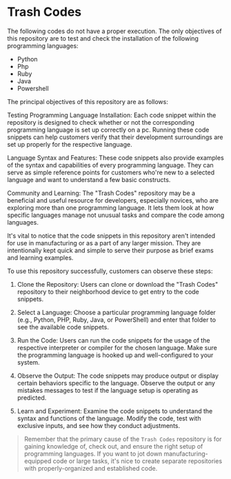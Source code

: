 # Trash Codes

The following codes do not have a proper execution.
The only objectives of this repository are to test and check the installation of the following programming languages:

- Python
- Php
- Ruby
- Java
- Powershell

The principal objectives of this repository are as follows:

Testing Programming Language Installation: Each code snippet within the repository is designed to check whether or not the corresponding programming language is set up correctly on a pc. Running these code snippets can help customers verify that their development surroundings are set up properly for the respective language.

Language Syntax and Features: These code snippets also provide examples of the syntax and capabilities of every programming language. They can serve as simple reference points for customers who're new to a selected language and want to understand a few basic constructs.

Community and Learning: The "Trash Codes" repository may be a beneficial and useful resource for developers, especially novices, who are exploring more than one programming language. It lets them look at how specific languages manage not unusual tasks and compare the code among languages.

It's vital to notice that the code snippets in this repository aren't intended for use in manufacturing or as a part of any larger mission. They are intentionally kept quick and simple to serve their purpose as brief exams and learning examples.

To use this repository successfully, customers can observe these steps:

1. Clone the Repository: Users can clone or download the "Trash Codes" repository to their neighborhood device to get entry to the code snippets.

2. Select a Language: Choose a particular programming language folder (e.g., Python, PHP, Ruby, Java, or PowerShell) and enter that folder to see the available code snippets.

3. Run the Code: Users can run the code snippets for the usage of the respective interpreter or compiler for the chosen language. Make sure the programming language is hooked up and well-configured to your system.

4. Observe the Output: The code snippets may produce output or display certain behaviors specific to the language. Observe the output or any mistakes messages to test if the language setup is operating as predicted.

5. Learn and Experiment: Examine the code snippets to understand the syntax and functions of the language. Modify the code, test with exclusive inputs, and see how they conduct adjustments.

> Remember that the primary cause of the `Trash Codes` repository is for gaining knowledge of, check out, and ensure the right setup of programming languages. If you want to jot down manufacturing-equipped code or large tasks, it's nice to create separate repositories with properly-organized and established code.

